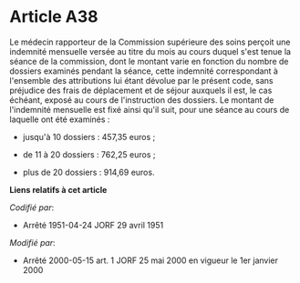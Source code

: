 # Article A38

Le médecin rapporteur de la Commission supérieure des soins perçoit une indemnité mensuelle versée au titre du mois au cours
duquel s'est tenue la séance de la commission, dont le montant varie en fonction du nombre de dossiers examinés pendant la
séance, cette indemnité correspondant à l'ensemble des attributions lui étant dévolue par le présent code, sans préjudice des
frais de déplacement et de séjour auxquels il est, le cas échéant, exposé au cours de l'instruction des dossiers. Le montant
de l'indemnité mensuelle est fixé ainsi qu'il suit, pour une séance au cours de laquelle ont été examinés :

- jusqu'à 10 dossiers : 457,35 euros ;

- de 11 à 20 dossiers : 762,25 euros ;

- plus de 20 dossiers : 914,69 euros.

**Liens relatifs à cet article**

_Codifié par_:

  - Arrêté 1951-04-24 JORF 29 avril 1951

_Modifié par_:

  - Arrêté 2000-05-15 art. 1 JORF 25 mai 2000 en vigueur le 1er janvier 2000
